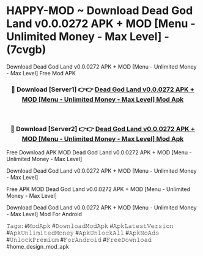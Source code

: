 # HAPPY-MOD ~ Download Dead God Land v0.0.0272 APK + MOD [Menu - Unlimited Money - Max Level] - (7cvgb)
Download Dead God Land v0.0.0272 APK + MOD [Menu - Unlimited Money - Max Level] Free Mod APK

<div align="center">
<h3>🔴 Download [Server1] 👉👉 <a href="https://apk-comot.site?title=Dead_God_Land_v0.0.0272_APK_+_MOD_[Menu_-_Unlimited_Money_-_Max_Level]">Dead God Land v0.0.0272 APK + MOD [Menu - Unlimited Money - Max Level] Mod Apk</a></h3><br>

<h3>🔴 Download [Server2] 👉👉 <a href="https://apk-comot.site?title=Dead_God_Land_v0.0.0272_APK_+_MOD_[Menu_-_Unlimited_Money_-_Max_Level]">Dead God Land v0.0.0272 APK + MOD [Menu - Unlimited Money - Max Level] Mod Apk</a></h3>
</div>


Free Download APK MOD Dead God Land v0.0.0272 APK + MOD [Menu - Unlimited Money - Max Level]

Download Dead God Land v0.0.0272 APK + MOD [Menu - Unlimited Money - Max Level] 

Free APK MOD Dead God Land v0.0.0272 APK + MOD [Menu - Unlimited Money - Max Level] 

Download Dead God Land v0.0.0272 APK + MOD [Menu - Unlimited Money - Max Level] Mod For Android

𝚃𝚊𝚐𝚜: #𝙼𝚘𝚍𝙰𝚙𝚔 #𝙳𝚘𝚠𝚗𝚕𝚘𝚊𝚍𝙼𝚘𝚍𝙰𝚙𝚔 #𝙰𝚙𝚔𝙻𝚊𝚝𝚎𝚜𝚝𝚅𝚎𝚛𝚜𝚒𝚘𝚗 #𝙰𝚙𝚔𝚄𝚗𝚕𝚒𝚖𝚒𝚝𝚎𝚍𝙼𝚘𝚗𝚎𝚢 #𝙰𝚙𝚔𝚄𝚗𝚕𝚘𝚌𝚔𝙰𝚕𝚕 #𝙰𝚙𝚔𝙽𝚘𝙰𝚍𝚜 #𝚄𝚗𝚕𝚘𝚌𝚔𝙿𝚛𝚎𝚖𝚒𝚞𝚖 #𝙵𝚘𝚛𝙰𝚗𝚍𝚛𝚘𝚒𝚍 #𝙵𝚛𝚎𝚎𝙳𝚘𝚠𝚗𝚕𝚘𝚊𝚍 #home_design_mod_apk